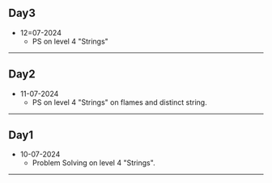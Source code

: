 ## Day3
- 12=07-2024
	- PS on level 4 "Strings"
---
## Day2
- 11-07-2024
	- PS on level 4 "Strings" on flames and distinct string.
---
## Day1
- 10-07-2024
	- Problem Solving on level 4 "Strings".
-------------

